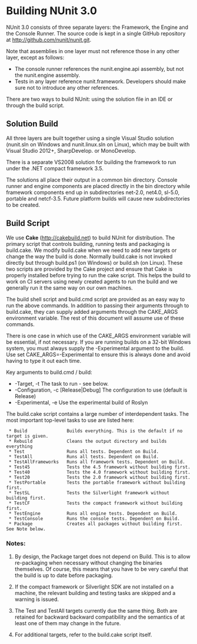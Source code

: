 # Building NUnit 3.0

NUnit 3.0 consists of three separate layers: the Framework, the Engine and the Console Runner. 
The source code is kept in a single GitHub repository at http://github.com/nunit/nunit.git.

Note that assemblies in one layer must not reference those in any other layer, except as follows:
 * The console runner references the nunit.engine.api assembly, but not the nunit.engine assembly.
 * Tests in any layer reference nunit.framework.
Developers should make sure not to introduce any other references.

There are two ways to build NUnit: using the solution file in an IDE or through the build script.

## Solution Build

All three layers are built together using a single Visual Studio solution (nunit.sln on Windows 
and nunit.linux.sln on Linux), which may be built with Visual Studio 2012+, SharpDevelop.
or MonoDevelop.

There is a separate VS2008 solution for building the framework to run under the .NET
compact framework 3.5.

The solutions all place their output in a common bin directory. Console runner and engine
components are placed directly in the bin directory while framework components end up in
subdirectories net-2.0, net4.0, sl-5.0, portable and netcf-3.5. Future platform
builds will cause new subdirectories to be created.

## Build Script

We use **Cake** (http://cakebuild.net) to build NUnit for distribution. The primary script that controls
building, running tests and packaging is build.cake. We modify build.cake when we need to add new 
targets or change the way the build is done. Normally build.cake is not invoked directly but through
build.ps1 (on Windows) or build.sh (on Linux). These two scripts are provided by the Cake project
and ensure that Cake is properly installed before trying to run the cake script. This helps the
build to work on CI servers using newly created agents to run the build and we generally run it
the same way on our own machines.

The build shell script and build.cmd script are provided as an easy way to run the above commands.
In addition to passing their arguments through to build.cake, they can supply added arguments
through the CAKE_ARGS environment variable. The rest of this document will assume use of these commands.

There is one case in which use of the CAKE_ARGS environment variable will be essential, if not necessary.
If you are running builds on a 32-bit Windows system, you must always supply the -Experimental argument
to the build. Use set CAKE_ARGS=-Experimental to ensure this is always done and avoid having to type
it out each time.

Key arguments to build.cmd / build:
 * -Target, -t <task>                 The task to run - see below.
 * -Configuration, -c [Release|Debug] The configuration to use (default is Release)
 * -Experimental, -e                  Use the experimental build of Roslyn

The build.cake script contains a large number of interdependent tasks. The most 
important top-level tasks to use are listed here:

```
 * Build               Builds everything. This is the default if no target is given.
 * Rebuild             Cleans the output directory and builds everything
 * Test                Runs all tests. Dependent on Build.
 * TestAll             Runs all tests. Dependent on Build.
 * TestAllFrameworks   Runs all framework tests. Dependent on Build.
 * Test45              Tests the 4.5 framework without building first.
 * Test40              Tests the 4.0 framework without building first.
 * Test20              Tests the 2.0 framework without building first.
 * TestPortable        Tests the portable framework without building first.
 * TestSL              Tests the Silverlight framework without building first.
 * TestCF              Tests the compact framework without building first.
 * TestEngine          Runs all engine tests. Dependent on Build.
 * TestConsole         Runs the console tests. Dependent on Build.
 * Package             Creates all packages without building first. See Note below.
```

### Notes:
 1. By design, the Package target does not depend on Build. This is to allow re-packaging
    when necessary without changing the binaries themselves. Of course, this means that
    you have to be very careful that the build is up to date before packaging.

 2. If the compact framework or Silverlight SDK are not installed on a machine, the relevant 
    building and testing tasks are skipped and a warning is issued.

 3. The Test and TestAll targets currently due the same thing. Both are retained for backward
    backward compatibility and the semantics of at least one of them may change in the future.

 4. For additional targets, refer to the build.cake script itself.
